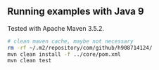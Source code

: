 ## Running examples with Java 9

Tested with Apache Maven 3.5.2.

````bash
# clean maven cache, maybe not necessary
rm -rf ~/.m2/repository/com/github/h908714124/
mvn clean install -f ../core/pom.xml
mvn clean test
````
